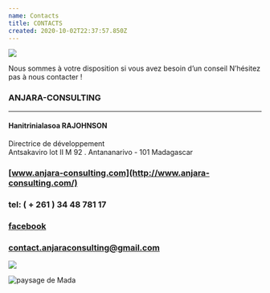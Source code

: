 ```yaml
---
name: Contacts
title: CONTACTS
created: 2020-10-02T22:37:57.850Z
---
```

<div className="container">

<div className="card">

![](/media/img/communities3.jpg)

<div className="card-container contact">
<p className="contact-text">

Nous sommes à votre disposition si vous avez besoin d’un conseil
N’hésitez pas à nous contacter !

### ANJARA-CONSULTING

<hr className="ruler"/>

#### Hanitrinialasoa RAJOHNSON
Directrice de développement
<br />
Antsakaviro lot II M 92 . Antananarivo - 101 Madagascar

### [www.anjara-consulting.com](http://www.anjara-consulting.com/)

### tel: ( + 261 ) 34 48 781 17

### [facebook](https://www.facebook.com/104312498543346/posts/104313358543260/)

### [contact.anjaraconsulting@gmail.com](mailto:contact.anjaraconsulting@gmail.com)

</p>

![](/media/img/pro4.jpg)

</div>


<div className="main-body__anjara">

![paysage de Mada](/media/img/anjara.jpg)

</div>

</div>

</div>